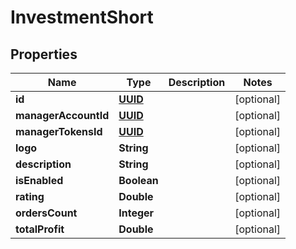 
# InvestmentShort

## Properties
Name | Type | Description | Notes
------------ | ------------- | ------------- | -------------
**id** | [**UUID**](UUID.md) |  |  [optional]
**managerAccountId** | [**UUID**](UUID.md) |  |  [optional]
**managerTokensId** | [**UUID**](UUID.md) |  |  [optional]
**logo** | **String** |  |  [optional]
**description** | **String** |  |  [optional]
**isEnabled** | **Boolean** |  |  [optional]
**rating** | **Double** |  |  [optional]
**ordersCount** | **Integer** |  |  [optional]
**totalProfit** | **Double** |  |  [optional]



